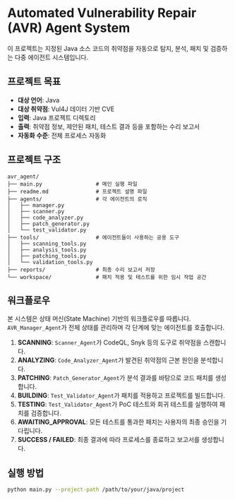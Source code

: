 # Automated Vulnerability Repair (AVR) Agent System

이 프로젝트는 지정된 Java 소스 코드의 취약점을 자동으로 탐지, 분석, 패치 및 검증하는 다중 에이전트 시스템입니다.

## 프로젝트 목표

- **대상 언어**: Java
- **대상 취약점**: Vul4J 데이터 기반 CVE
- **입력**: Java 프로젝트 디렉토리
- **출력**: 취약점 정보, 제안된 패치, 테스트 결과 등을 포함하는 수리 보고서
- **자동화 수준**: 전체 프로세스 자동화

## 프로젝트 구조

```
avr_agent/
├── main.py                 # 메인 실행 파일
├── readme.md               # 프로젝트 설명 파일
├── agents/                 # 각 에이전트의 로직
│   ├── manager.py
│   ├── scanner.py
│   ├── code_analyzer.py
│   ├── patch_generator.py
│   └── test_validator.py
├── tools/                  # 에이전트들이 사용하는 공용 도구
│   ├── scanning_tools.py
│   ├── analysis_tools.py
│   ├── patching_tools.py
│   └── validation_tools.py
├── reports/                # 최종 수리 보고서 저장
└── workspace/              # 패치 적용 및 테스트를 위한 임시 작업 공간
```

## 워크플로우

본 시스템은 상태 머신(State Machine) 기반의 워크플로우를 따릅니다. `AVR_Manager_Agent`가 전체 상태를 관리하며 각 단계에 맞는 에이전트를 호출합니다.

1.  **SCANNING**: `Scanner_Agent`가 CodeQL, Snyk 등의 도구로 취약점을 스캔합니다.
2.  **ANALYZING**: `Code_Analyzer_Agent`가 발견된 취약점의 근본 원인을 분석합니다.
3.  **PATCHING**: `Patch_Generator_Agent`가 분석 결과를 바탕으로 코드 패치를 생성합니다.
4.  **BUILDING**: `Test_Validator_Agent`가 패치를 적용하고 프로젝트를 빌드합니다.
5.  **TESTING**: `Test_Validator_Agent`가 PoC 테스트와 회귀 테스트를 실행하여 패치를 검증합니다.
6.  **AWAITING_APPROVAL**: 모든 테스트를 통과한 패치는 사용자의 최종 승인을 기다립니다.
7.  **SUCCESS / FAILED**: 최종 결과에 따라 프로세스를 종료하고 보고서를 생성합니다.

## 실행 방법

```bash
python main.py --project-path /path/to/your/java/project
```
